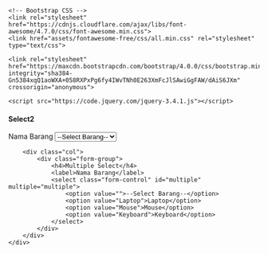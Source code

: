 <!DOCTYPE html>
<html>
<head>
	<title>Select2 - jQuery</title>
	<!-- Required meta tags -->
    <meta charset="utf-8">
    <meta name="viewport" content="width=device-width, initial-scale=1, shrink-to-fit=no">
    <link rel="shortcut icon" href="assets/img/lp3i_icon.ico">

    <!-- Bootstrap CSS -->
    <link rel="stylesheet" href="https://cdnjs.cloudflare.com/ajax/libs/font-awesome/4.7.0/css/font-awesome.min.css">
    <link href="assets/fontawesome-free/css/all.min.css" rel="stylesheet" type="text/css">

    <link rel="stylesheet" href="https://maxcdn.bootstrapcdn.com/bootstrap/4.0.0/css/bootstrap.min.css" integrity="sha384-Gn5384xqQ1aoWXA+058RXPxPg6fy4IWvTNh0E263XmFcJlSAwiGgFAW/dAiS6JXm" crossorigin="anonymous">

	<script src="https://code.jquery.com/jquery-3.4.1.js"></script>
</head>
<body>

<div class="container mt-5">
	<div class="row">
		<div class="col-md">
			<div class="form-group">
				<h4>Select2</h4>
				<label>Nama Barang</label>
				<select class="form-control" id="selectbrg">
					<option value="">--Select Barang--</option>
					<option value="Laptop">Laptop</option>
					<option value="Mouse">Mouse</option>
					<option value="Keyboard">Keyboard</option>
				</select>
			</div>
		</div>

		<div class="col">
			<div class="form-group">
				<h4>Multiple Select</h4>
				<label>Nama Barang</label>
				<select class="form-control" id="multiple" multiple="multiple">
					<option value="">--Select Barang--</option>
					<option value="Laptop">Laptop</option>
					<option value="Mouse">Mouse</option>
					<option value="Keyboard">Keyboard</option>
				</select>
			</div>
		</div>
	</div>
</div>

<link href="https://cdn.jsdelivr.net/npm/select2@4.1.0-beta.1/dist/css/select2.min.css" rel="stylesheet" />
<script src="https://cdn.jsdelivr.net/npm/select2@4.1.0-beta.1/dist/js/select2.min.js"></script>

<script>
	$("#selectbrg").select2();
	$("#multiple").select2({
		placeholder: 'select barang',
		maximumSelectionLength: 2
	});
</script>

</body>
</html>
